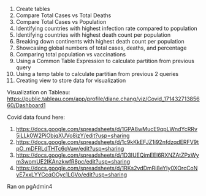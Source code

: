 1. Create tables
2. Compare Total Cases vs Total Deaths
3. Compare Total Cases vs Population
4. Identifying countries with highest infection rate compared to population
5. Identifying countries with highest death count per population
6. Breaking down continents with highest death count per population
7. Showcasing global numbers of total cases, deaths, and percentage
8. Comparing total population vs vaccinations
9. Using a Common Table Expression to calculate partition from previous query
10. Using a temp table to calculate partitian from previous 2 queries
11. Creating view to store data for visualization

Visualization on Tableau: https://public.tableau.com/app/profile/diane.chang/viz/Covid_17143271385660/Dashboard1

Covid data found here:
1. https://docs.google.com/spreadsheets/d/1GPA8wMucE9qpLWndYcRRv5iLLk0W2PiObjqXUVo8izY/edit?usp=sharing
2. https://docs.google.com/spreadsheets/d/1c9kKkEFJZ1i92nfdzqdERFV9tpO_mDFRLdTHTc6oVaw/edit?usp=sharing
3. https://docs.google.com/spreadsheets/d/1D3IUEQimEEI6RXNZAtZPxWym3womUE2IKAnzkwfR8pc/edit?usp=sharing
4. https://docs.google.com/spreadsheets/d/1RKs2vdDmRi8eYIy0XOrcCoNyE7xxLYYCcqOOyc1LGVo/edit?usp=sharing

Ran on pgAdmin4
